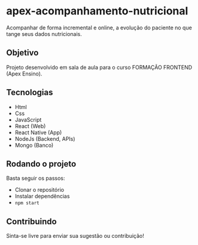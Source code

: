 # apex-acompanhamento-nutricional

Acompanhar de forma incremental e online, a evolução do paciente no que tange seus dados nutricionais.

## Objetivo

Projeto desenvolvido em sala de aula para o curso FORMAÇÃO FRONTEND (Apex Ensino).

## Tecnologias

- Html
- Css
- JavaScript
- React (Web)
- React Native (App)
- NodeJs (Backend, APIs)
- Mongo (Banco)

## Rodando o projeto
Basta seguir os passos:

- Clonar o repositório
- Instalar dependências
- ```npm start```

## Contribuindo
Sinta-se livre para enviar sua sugestão ou contribuição!